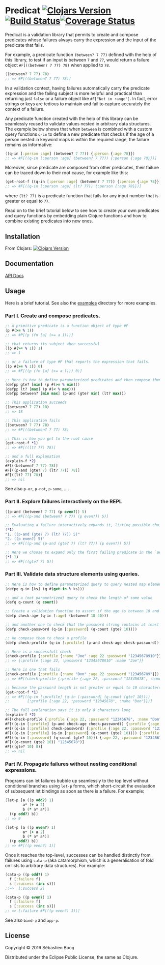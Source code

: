 # Predicat [![Clojars Version](https://img.shields.io/clojars/v/predicat.svg)](http://clojars.org/predicat)[![Build Status](https://img.shields.io/travis/sbocq/predicat.svg)](https://travis-ci.org/sbocq/predicat)[![Coverage Status](https://coveralls.io/repos/github/sbocq/predicat/badge.svg?branch=master)](https://coveralls.io/github/sbocq/predicat?branch=master)

Predicat is a validation library that permits to create and compose predicates
whose failures always carry the expression and the input of the predicate that
fails.

For example, a predicate function `(between? 7 77)` defined with the help of this
library, to test if an input is between `7` and `77`, would return a failure
object `#F[((between? 7 77) 78)` when applied to `78`.

  ```clojure
  ((between? 7 77) 78)
  ;; => #F[((between? 7 77) 78)]
  ```

In a validation context, having failures automatically carry the predicate
expression and the failing subject is more helpful and practical than returning
just `false` or a failure object like `#F["Not in range"]`. In fact, error
strings or keys are tedious to maintain and fail to capture accurately the
context of a failure.

Any predicate function created with the help of this library can be seamlessly
reused to validate values nested in arbitrary data structures. The example
below shows that when `between` is combined with a custom query functions `q-in`
to define a new predicate that checks if the age of a person nested in keyword
maps is within the required range, the failure remains as informative:

  ```clojure
  ((q-in [:person :age] (between? 7 77)) {:person {:age 78}})
  ;; => #F[((q-in [:person :age] (between? 7 77)) {:person {:age 78}})]
  ```

Moreover, since predicate are composed from other predicates, their failure can
be traced down to their root cause, for example like this:

  ```clojure
  (get-root-f ((q-in [:person :age] (between? 7 77)) {:person {:age 78}}))
  ;; => #F[((q-in [:person :age] (lt? 77)) {:person {:age 78}})]
  ```

where `(lt? 77)` is a predicate function that fails for any input number that is
greater or equal to `77`.

Read on to the brief tutorial below to see how to create your own predicates and
query functions by embedding plain Clojure functions and how to combine existing
predicates into new ones.


## Installation

From Clojars: [![Clojars Version](https://img.shields.io/clojars/v/predicat.svg)](http://clojars.org/predicat)


## Documentation

[API Docs](http://sbocq.github.io/predicat)


## Usage

Here is a brief tutorial. See also the [examples](https://github.com/sbocq/predicat/tree/master/examples) directory for more examples.


### Part I. Create and compose predicates.

```clojure
;; A primitive predicate is a function object of type #P
(p #(>= % 1))
;; => #P[(p (fn [a] (>= a 1)))]

;; that returns its subject when successful
((p #(>= % 1)) 1)
;; => 1

;; or a failure of type #F that reports the expression that fails.
((p #(>= % 1)) 0)
;; => #F[((p (fn [a] (>= a 1))) 0)]

;; Here is how to define parameterized predicates and then compose them together.
(defpp gte? [min] (p #(>= % min)))
(defpp lt? [max] (p #(< % max)))
(defpp between? [min max] (p-and (gte? min) (lt? max)))

;; This application succeeds
((between? 7 77) 18)
;; => 18

;; This application fails
((between? 7 77) 78)
;; => #F[((between? 7 77) 78)

;; This is how you get to the root cause
(get-root-f *1)
;; => #F[((lt? 77) 78)]

;; and a full explanation
(explain-f *2)
#F[((between? 7 77) 78)]
#F[((p-and (gte? 7) (lt? 77)) 78)]
#F[((lt? 77) 78)]
;; => nil
```

See also `p-or`, `p-not`, `p-some`, ....


### Part II. Explore failures interactively on the REPL

```clojure
((p-and (between? 7 77) (p even?)) 5)
;; => #F[((p-and (between? 7 77) (p even?)) 5)]

;; Evaluating a failure interactively expands it, listing possible choices if any
(*1)
"1. ((p-and (gte? 7) (lt? 77)) 5)"
"2. ((p even?) 5)"
;; => #F[((p-and (p-and (gte? 7) (lt? 77)) (p even?)) 5)]

;; Here we choose to expand only the first failing predicate in the `and` clause
(*1 1)
;; => #F[((gte? 7) 5)]
```


### Part III. Validate data structure elements using queries.

```clojure
;; Here is how to define parameterized query to query nested map elements.
(defpq q-in [ks] (q #(get-in % ks)))

;; and a (not parametrized) query to check the length of some value
(defq q-count (q count))

;; Create a validation function to assert if the age is between 18 and 40
(defp check-age (q-in [:age] (between? 18 40)))

;; and another one to check that the password string contains at least 10 chars
(defp check-password (q-in [:password] (q-count (gte? 10))))

;; We compose them to check a profile
(defp check-profile (q-in [:profile] (p-and check-age check-password)))

;; Here is a successfull check
(check-profile {:profile {:name "Joe" :age 22 :password "12345678910"}})
;; => {:profile {:age 22, :password "12345678910" :name "Joe"}}

;; Here is one that fails
(check-profile {:profile {:name "Don" :age 22 :password "123456789"}})
;; => #F[(check-profile {:profile {:age 22, :password "12345678", :name "Don"}})]

;; because the password length is not greater or equal to 10 characters
(get-root-f *1)
;; => #F[((q-in [:profile] (q-in [:password] (q-count (gte? 10))))
;;        {:profile {:age 22, :password "12345678", :name "Don"}})]

;; The full explanation says it is only 8 characters long
(explain-f *2)
#F[(check-profile {:profile {:age 22, :password "12345678", :name "Don"}})]
#F[((q-in [:profile] (p-and check-age check-password)) {:profile {:age 22, :password "12345678", :name "Don"}})]
#F[((q-in [:profile] check-password) {:profile {:age 22, :password "12345678", :name "Don"}})]
#F[((q-in [:profile] (q-in [:password] (q-count (gte? 10)))) {:profile {:age 22, :password "12345678", :name "Don"}})]
#F[((q-in [:password] (q-count (gte? 10))) {:age 22, :password "12345678", :name "Don"})]
#F[((q-count (gte? 10)) "12345678")]
#F[((gte? 10) 8)]
;; => nil
```


### Part IV. Propagate failures without nesting conditional expressions.

Programs can let failures bubble up seamlessly to the top level without
conditional branches using `let-p` forms, which short-circuit the evaluation of
subsequent let bindings as soon as there is a failure. For example:

```clojure
(let-p [a ((p odd?) 1)
        a* (+ a 2)
        b (* a* a*)]
  ((p odd?) b))
;; => 9

(let-p [a ((p even?) 1)
        a* (+ a 2)
        b (* a* a*)]
  ((p odd?) b))
;; => #F[((p even?) 1)]

```

Once it reaches the top-level, successes can be handled distinctly from failures
using `cata-p` (aka catamorphism, which is a generalisation of fold on lists to
arbitrary data structures). For example:

```clojure
(cata-p ((p odd?) 1)
  f [:failure f]
  s [:success (inc s)])
;;=>  [:success 2]

(cata-p ((p even?) 1)
  f [:failure f]
  s [:success (inc s)])
;; => [:failure #F[((p even?) 1)]]
```

See also `bind-p` and `app-p`.

## License

Copyright © 2016 Sébastien Bocq

Distributed under the Eclipse Public License, the same as Clojure.
